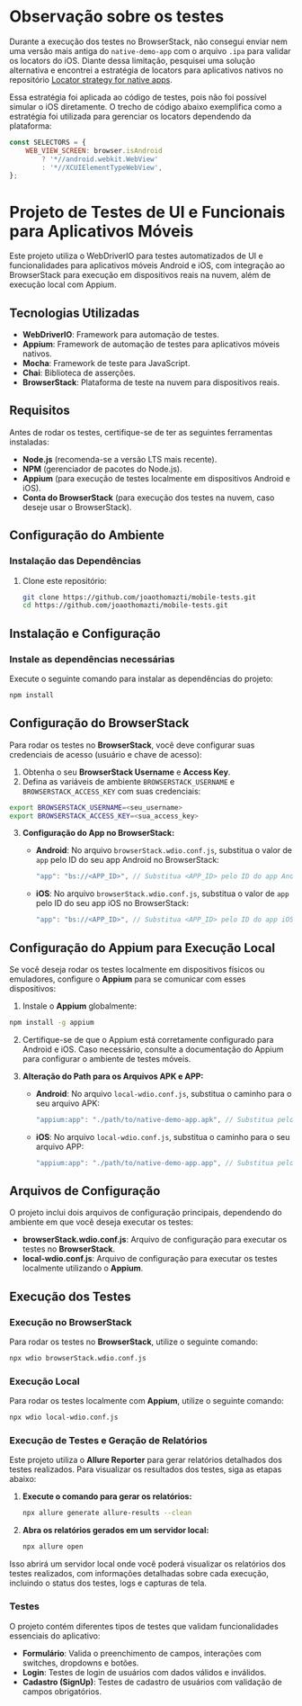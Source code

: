 # Observação sobre os testes

Durante a execução dos testes no BrowserStack, não consegui enviar nem uma versão mais antiga do `native-demo-app` com o arquivo `.ipa` para validar os locators do iOS. Diante dessa limitação, pesquisei uma solução alternativa e encontrei a estratégia de locators para aplicativos nativos no repositório [Locator strategy for native apps](https://github.com/webdriverio/appium-boilerplate).

Essa estratégia foi aplicada ao código de testes, pois não foi possível simular o iOS diretamente. O trecho de código abaixo exemplifica como a estratégia foi utilizada para gerenciar os locators dependendo da plataforma:

```javascript
const SELECTORS = {
    WEB_VIEW_SCREEN: browser.isAndroid
        ? '*//android.webkit.WebView'
        : '*//XCUIElementTypeWebView',
};
```

# Projeto de Testes de UI e Funcionais para Aplicativos Móveis

Este projeto utiliza o WebDriverIO para testes automatizados de UI e funcionalidades para aplicativos móveis Android e iOS, com integração ao BrowserStack para execução em dispositivos reais na nuvem, além de execução local com Appium.

## Tecnologias Utilizadas

- **WebDriverIO**: Framework para automação de testes.
- **Appium**: Framework de automação de testes para aplicativos móveis nativos.
- **Mocha**: Framework de teste para JavaScript.
- **Chai**: Biblioteca de asserções.
- **BrowserStack**: Plataforma de teste na nuvem para dispositivos reais.

## Requisitos

Antes de rodar os testes, certifique-se de ter as seguintes ferramentas instaladas:

- **Node.js** (recomenda-se a versão LTS mais recente).
- **NPM** (gerenciador de pacotes do Node.js).
- **Appium** (para execução de testes localmente em dispositivos Android e iOS).
- **Conta do BrowserStack** (para execução dos testes na nuvem, caso deseje usar o BrowserStack).

## Configuração do Ambiente

### Instalação das Dependências

1. Clone este repositório:
   ```bash
   git clone https://github.com/joaothomazti/mobile-tests.git
   cd https://github.com/joaothomazti/mobile-tests.git
   ```

## Instalação e Configuração

### Instale as dependências necessárias

Execute o seguinte comando para instalar as dependências do projeto:

```bash
npm install
```

## Configuração do BrowserStack

Para rodar os testes no **BrowserStack**, você deve configurar suas credenciais de acesso (usuário e chave de acesso):

1. Obtenha o seu **BrowserStack Username** e **Access Key**.
2. Defina as variáveis de ambiente `BROWSERSTACK_USERNAME` e `BROWSERSTACK_ACCESS_KEY` com suas credenciais:

```bash
export BROWSERSTACK_USERNAME=<seu_username>
export BROWSERSTACK_ACCESS_KEY=<sua_access_key>
```

3. **Configuração do App no BrowserStack:**
   - **Android**: No arquivo `browserStack.wdio.conf.js`, substitua o valor de `app` pelo ID do seu app Android no BrowserStack:
      ```js
      "app": "bs://<APP_ID>", // Substitua <APP_ID> pelo ID do app Android no BrowserStack
      ```
   
   - **iOS**: No arquivo `browserStack.wdio.conf.js`, substitua o valor de `app` pelo ID do seu app iOS no BrowserStack:
      ```js
      "app": "bs://<APP_ID>", // Substitua <APP_ID> pelo ID do app iOS no BrowserStack
      ```

## Configuração do Appium para Execução Local

Se você deseja rodar os testes localmente em dispositivos físicos ou emuladores, configure o **Appium** para se comunicar com esses dispositivos:

1. Instale o **Appium** globalmente:

```bash
npm install -g appium
```
2. Certifique-se de que o Appium está corretamente configurado para Android e iOS. Caso necessário, consulte a documentação do Appium para configurar o ambiente de testes móveis.

3. **Alteração do Path para os Arquivos APK e APP:**
   - **Android**: No arquivo `local-wdio.conf.js`, substitua o caminho para o seu arquivo APK:
      ```js
      "appium:app": "./path/to/native-demo-app.apk", // Substitua pelo path do seu apk
      ```

   - **iOS**: No arquivo `local-wdio.conf.js`, substitua o caminho para o seu arquivo APP:
      ```js
      "appium:app": "./path/to/native-demo-app.app", // Substitua pelo path do seu app ios
      ```

## Arquivos de Configuração

O projeto inclui dois arquivos de configuração principais, dependendo do ambiente em que você deseja executar os testes:

- **browserStack.wdio.conf.js**: Arquivo de configuração para executar os testes no **BrowserStack**.
- **local-wdio.conf.js**: Arquivo de configuração para executar os testes localmente utilizando o **Appium**.

## Execução dos Testes

### Execução no BrowserStack

Para rodar os testes no **BrowserStack**, utilize o seguinte comando:

```bash
npx wdio browserStack.wdio.conf.js
```

### Execução Local

Para rodar os testes localmente com **Appium**, utilize o seguinte comando:

```bash
npx wdio local-wdio.conf.js
```

### Execução de Testes e Geração de Relatórios

Este projeto utiliza o **Allure Reporter** para gerar relatórios detalhados dos testes realizados. Para visualizar os resultados dos testes, siga as etapas abaixo:

1. **Execute o comando para gerar os relatórios:**
    ```bash
    npx allure generate allure-results --clean
    ```

2. **Abra os relatórios gerados em um servidor local:**
    ```bash
    npx allure open
    ```

Isso abrirá um servidor local onde você poderá visualizar os relatórios dos testes realizados, com informações detalhadas sobre cada execução, incluindo o status dos testes, logs e capturas de tela.

### Testes

O projeto contém diferentes tipos de testes que validam funcionalidades essenciais do aplicativo:

- **Formulário**: Valida o preenchimento de campos, interações com switches, dropdowns e botões.
- **Login**: Testes de login de usuários com dados válidos e inválidos.
- **Cadastro (SignUp)**: Testes de cadastro de usuários com validação de campos obrigatórios.


